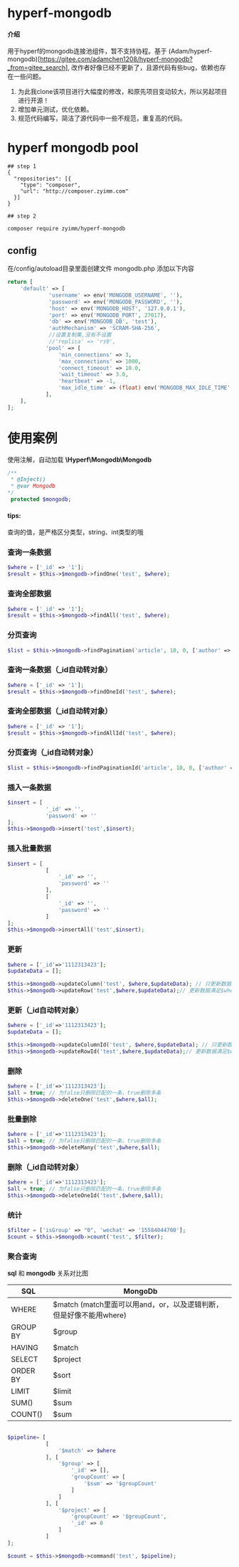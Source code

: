 # hyperf-mongodb

#### 介绍

用于hyperf的mongodb连接池组件，暂不支持协程。基于 (Adam/hyperf-mongodb)[https://gitee.com/adamchen1208/hyperf-mongodb?_from=gitee_search],
改作者好像已经不更新了，且源代码有些bug，依赖也存在一些问题。
1. 为此我clone该项目进行大幅度的修改，和原先项目变动较大，所以另起项目进行开源！
2. 增加单元测试，优化依赖。
3. 规范代码编写，简洁了源代码中一些不规范，重复高的代码。

# hyperf mongodb pool

```
## step 1
{
  "repositories": [{
    "type": "composer",
    "url": "http://composer.zyimm.com"
  }]
}

## step 2

composer require zyimm/hyperf-mongodb
```

## config

在/config/autoload目录里面创建文件 mongodb.php 添加以下内容

```php
return [
    'default' => [
             'username' => env('MONGODB_USERNAME', ''),
             'password' => env('MONGODB_PASSWORD', ''),
             'host' => env('MONGODB_HOST', '127.0.0.1'),
             'port' => env('MONGODB_PORT', 27017),
             'db' => env('MONGODB_DB', 'test'),
             'authMechanism' => 'SCRAM-SHA-256',
             //设置复制集,没有不设置
             //'replica' => 'rs0',
            'pool' => [
                'min_connections' => 3,
                'max_connections' => 1000,
                'connect_timeout' => 10.0,
                'wait_timeout' => 3.0,
                'heartbeat' => -1,
                'max_idle_time' => (float) env('MONGODB_MAX_IDLE_TIME', 60),
            ],
    ],
];
```

# 使用案例

使用注解，自动加载
**\Hyperf\Mongodb\Mongodb**

```php
/**
 * @Inject()
 * @var Mongodb
*/
 protected $mongodb;
```

#### **tips:**

查询的值，是严格区分类型，string、int类型的哦

### 查询一条数据

```php
$where = ['_id' => '1'];
$result = $this->$mongodb->findOne('test', $where);
```

### 查询全部数据

```php
$where = ['_id' => '1'];
$result = $this->$mongodb->findAll('test', $where);
```

### 分页查询

```php
$list = $this->$mongodb->findPagination('article', 10, 0, ['author' => $author]);
```

### 查询一条数据（_id自动转对象）

```php
$where = ['_id' => '1'];
$result = $this->$mongodb->findOneId('test', $where);
```

### 查询全部数据（_id自动转对象）

```php
$where = ['_id' => '1'];
$result = $this->$mongodb->findAllId('test', $where);
```

### 分页查询（_id自动转对象）

```php
$list = $this->$mongodb->findPaginationId('article', 10, 0, ['author' => $author]);
```

### 插入一条数据

```php
$insert = [
            '_id' => '',
            'password' => ''
];
$this->$mongodb->insert('test',$insert);
```

### 插入批量数据

```php
$insert = [
            [
                '_id' => '',
                'password' => ''
            ],
            [
                '_id' => '',
                'password' => ''
            ]
];
$this->$mongodb->insertAll('test',$insert);
```

### 更新

```php
$where = ['_id'=>'1112313423'];
$updateData = [];

$this->$mongodb->updateColumn('test', $where,$updateData); // 只更新数据满足$where的行的列信息中在$newObject中出现过的字段
$this->$mongodb->updateRow('test',$where,$updateData);// 更新数据满足$where的行的信息成$newObject
```

### 更新（_id自动转对象）

```php
$where = ['_id'=>'1112313423'];
$updateData = [];

$this->$mongodb->updateColumnId('test', $where,$updateData); // 只更新数据满足$where的行的列信息中在$newObject中出现过的字段
$this->$mongodb->updateRowId('test',$where,$updateData);// 更新数据满足$where的行的信息成$newObject
```

### 删除

```php
$where = ['_id'=>'1112313423'];
$all = true; // 为false只删除匹配的一条，true删除多条
$this->$mongodb->deleteOne('test',$where,$all);
```

### 批量删除

```php
$where = ['_id'=>'1112313423'];
$all = true; // 为false只删除匹配的一条，true删除多条
$this->$mongodb->deleteMany('test',$where,$all);
```

### 删除（_id自动转对象）

```php
$where = ['_id'=>'1112313423'];
$all = true; // 为false只删除匹配的一条，true删除多条
$this->$mongodb->deleteOneId('test',$where,$all);
```

### 统计

```php
$filter = ['isGroup' => "0", 'wechat' => '15584044700'];
$count = $this->$mongodb->count('test', $filter);
```

### 聚合查询

**sql** 和 **mongodb** 关系对比图

|   SQL  | MongoDb |
| --- | --- |
|   WHERE  |  $match (match里面可以用and，or，以及逻辑判断，但是好像不能用where)  |
|   GROUP BY  | $group  |
|   HAVING  |  $match |
|   SELECT  |  $project  |
|   ORDER BY  |  $sort |
|   LIMIT  |  $limit |
|   SUM()  |  $sum |
|   COUNT()  |  $sum |

```php

$pipeline= [
            [
                '$match' => $where
            ], [
                '$group' => [
                    '_id' => [],
                    'groupCount' => [
                        '$sum' => '$groupCount'
                    ]
                ]
            ], [
                '$project' => [
                    'groupCount' => '$groupCount',
                    '_id' => 0
                ]
            ]
];

$count = $this->$mongodb->command('test', $pipeline);
```
